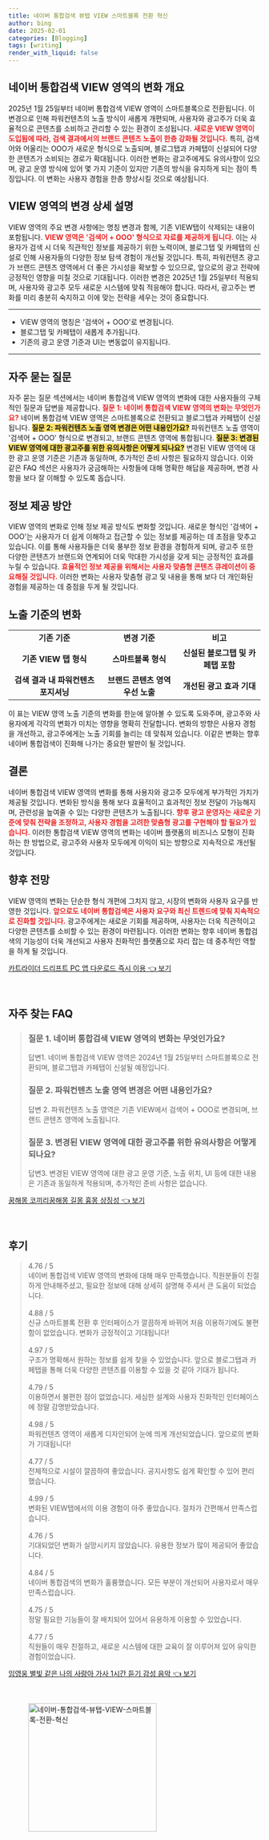 ```yaml
---
title: 네이버 통합검색 뷰탭 VIEW 스마트블록 전환 혁신
author: bing
date: 2025-02-01
categories: [Blogging]
tags: [writing]
render_with_liquid: false
---
```



<h2 id='VIEW_변화_개요'>네이버 통합검색 VIEW 영역의 변화 개요</h2>

<p>2025년 1월 25일부터 네이버 통합검색 VIEW 영역이 스마트블록으로 전환됩니다. 이 변경으로 인해 파워컨텐츠의 노출 방식이 새롭게 개편되며, 사용자와 광고주가 더욱 효율적으로 콘텐츠를 소비하고 관리할 수 있는 환경이 조성됩니다. <b><span style="color: #ee2323;">새로운 VIEW 영역이 도입됨에 따라, 검색 결과에서의 브랜드 콘텐츠 노출이 한층 강화될 것입니다.</span></b> 특히, 검색어와 어울리는 OOO가 새로운 형식으로 노출되며, 블로그탭과 카페탭이 신설되어 다양한 콘텐츠가 소비되는 경로가 확대됩니다. 이러한 변화는 광고주에게도 유의사항이 있으며, 광고 운영 방식에 있어 몇 가지 기준이 있지만 기존의 방식을 유지하게 되는 점이 특징입니다. 이 변화는 사용자 경험을 한층 향상시킬 것으로 예상됩니다.</p>

<h2 id='변경_상세_설명'>VIEW 영역의 변경 상세 설명</h2>

<p>VIEW 영역의 주요 변경 사항에는 명칭 변경과 함께, 기존 VIEW탭이 삭제되는 내용이 포함됩니다. <b><span style="color: #ee2323;">VIEW 영역은 '검색어 + OOO' 형식으로 자료를 제공하게 됩니다.</span></b> 이는 사용자가 검색 시 더욱 직관적인 정보를 제공하기 위한 노력이며, 블로그탭 및 카페탭의 신설로 인해 사용자들의 다양한 정보 탐색 경험이 개선될 것입니다. 특히, 파워컨텐츠 광고가 브랜드 콘텐츠 영역에서 더 좋은 가시성을 확보할 수 있으므로, 앞으로의 광고 전략에 긍정적인 영향을 미칠 것으로 기대됩니다. 이러한 변경은 2025년 1월 25일부터 적용되며, 사용자와 광고주 모두 새로운 시스템에 맞춰 적응해야 합니다. 따라서, 광고주는 변화를 미리 충분히 숙지하고 이에 맞는 전략을 세우는 것이 중요합니다.</p>

<hr />

<ul>
    <li>VIEW 영역의 명칭은 '검색어 + OOO'로 변경됩니다.</li>
    <li>블로그탭 및 카페탭이 새롭게 추가됩니다.</li>
    <li>기존의 광고 운영 기준과 UI는 변동없이 유지됩니다.</li>
</ul>

<hr />

<h2 id='자주_묻는_질문'>자주 묻는 질문</h2>

<p>자주 묻는 질문 섹션에서는 네이버 통합검색 VIEW 영역의 변화에 대한 사용자들의 구체적인 질문과 답변을 제공합니다. <b><span style="color: #ee2323;">질문 1: 네이버 통합검색 VIEW 영역의 변화는 무엇인가요?</span></b> 네이버 통합검색 VIEW 영역은 스마트블록으로 전환되고 블로그탭과 카페탭이 신설됩니다. <b><span style="background-color: #ffe066;">질문 2: 파워컨텐츠 노출 영역 변경은 어떤 내용인가요?</span></b> 파워컨텐츠 노출 영역이 '검색어 + OOO' 형식으로 변경되고, 브랜드 콘텐츠 영역에 통합됩니다. <b><span style="background-color: #ffe066;">질문 3: 변경된 VIEW 영역에 대한 광고주를 위한 유의사항은 어떻게 되나요?</span></b> 변경된 VIEW 영역에 대한 광고 운영 기준은 기존과 동일하며, 추가적인 준비 사항은 필요하지 않습니다. 이와 같은 FAQ 섹션은 사용자가 궁금해하는 사항들에 대해 명확한 해답을 제공하며, 변경 사항을 보다 잘 이해할 수 있도록 돕습니다.</p>

<h2 id='정보_제공_방안'>정보 제공 방안</h2>

<p>VIEW 영역의 변화로 인해 정보 제공 방식도 변화할 것입니다. 새로운 형식인 '검색어 + OOO'는 사용자가 더 쉽게 이해하고 접근할 수 있는 정보를 제공하는 데 초점을 맞추고 있습니다. 이를 통해 사용자들은 더욱 풍부한 정보 환경을 경험하게 되며, 광고주 또한 다양한 콘텐츠가 브랜드와 연계되어 더욱 막대한 가시성을 갖게 되는 긍정적인 효과를 누릴 수 있습니다. <b><span style="color: #ee2323;">효율적인 정보 제공을 위해서는 사용자 맞춤형 콘텐츠 큐레이션이 중요해질 것입니다.</span></b> 이러한 변화는 사용자 맞춤형 광고 및 내용을 통해 보다 더 개인화된 경험을 제공하는 데 중점을 두게 될 것입니다.</p>

<h2 id='노출_기준'>노출 기준의 변화</h2>

<table>
    <tr>
        <td style="text-align: center; height: 17px;"><b>기존 기준</b></td>
        <td style="text-align: center; height: 17px;"><b>변경 기준</b></td>
        <td style="text-align: center; height: 17px;"><b>비고</b></td>
    </tr>
    <tr>
        <td style="text-align: center; height: 17px;"><b>기존 VIEW 탭 형식</b></td>
        <td style="text-align: center; height: 17px;"><b>스마트블록 형식</b></td>
        <td style="text-align: center; height: 17px;"><b>신설된 블로그탭 및 카페탭 포함</b></td>
    </tr>
    <tr>
        <td style="text-align: center; height: 17px;"><b>검색 결과 내 파워컨텐츠 포지셔닝</b></td>
        <td style="text-align: center; height: 17px;"><b>브랜드 콘텐츠 영역 우선 노출</b></td>
        <td style="text-align: center; height: 17px;"><b>개선된 광고 효과 기대</b></td>
    </tr>
</table>

<p>이 표는 VIEW 영역 노출 기준의 변화를 한눈에 알아볼 수 있도록 도와주며, 광고주와 사용자에게 각각의 변화가 미치는 영향을 명확히 전달합니다. 변화의 방향은 사용자 경험을 개선하고, 광고주에게는 노출 기회를 늘리는 데 맞춰져 있습니다. 이같은 변화는 향후 네이버 통합검색이 진화해 나가는 중요한 발판이 될 것입니다.</p>

<h2 id='결론'>결론</h2>

<p>네이버 통합검색 VIEW 영역의 변화를 통해 사용자와 광고주 모두에게 부가적인 가치가 제공될 것입니다. 변화된 방식을 통해 보다 효율적이고 효과적인 정보 전달이 가능해지며, 관련성을 높여줄 수 있는 다양한 콘텐츠가 노출됩니다. <b><span style="color: #ee2323;">향후 광고 운영자는 새로운 기준에 맞춰 전략을 조정하고, 사용자 경험을 고려한 맞춤형 광고를 구현해야 할 필요가 있습니다.</span></b> 이러한 통합검색 VIEW 영역의 변화는 네이버 플랫폼의 비즈니스 모형이 진화하는 한 방법으로, 광고주와 사용자 모두에게 이익이 되는 방향으로 지속적으로 개선될 것입니다.</p>

<h2 id='향후_전망'>향후 전망</h2>

<p>VIEW 영역의 변화는 단순한 형식 개편에 그치지 않고, 시장의 변화와 사용자 요구를 반영한 것입니다. <b><span style="color: #ee2323;">앞으로도 네이버 통합검색은 사용자 요구와 최신 트렌드에 맞춰 지속적으로 진화할 것입니다.</span></b> 광고주에게는 새로운 기회를 제공하며, 사용자는 더욱 직관적이고 다양한 콘텐츠를 소비할 수 있는 환경이 마련됩니다. 이러한 변화는 향후 네이버 통합검색의 기능성이 더욱 개선되고 사용자 친화적인 플랫폼으로 자리 잡는 데 중추적인 역할을 하게 될 것입니다.</p>


<p><a class="click-button" title="카트라이더 드리프트 PC 앱 다운로드 즉시 이용" href="https://blackassets.github.io/posts/%EC%B9%B4%ED%8A%B8%EB%9D%BC%EC%9D%B4%EB%8D%94-%EB%93%9C%EB%A6%AC%ED%94%84%ED%8A%B8-PC-%EC%95%B1-%EB%8B%A4%EC%9A%B4%EB%A1%9C%EB%93%9C-%EC%A6%89%EC%8B%9C-%EC%9D%B4%EC%9A%A9/" rel="dofollow">카트라이더 드리프트 PC 앱 다운로드 즉시 이용 👈 보기</a></p><br>
<h2 id='자주_찾는_FAQ'>자주 찾는 FAQ</h2>
<div itemscope="" itemtype="https://schema.org/FAQPage"> 
<blockquote> 
<div itemscope="" itemprop="mainEntity" itemtype="https://schema.org/Question"> 
<h3 itemprop="name">질문 1. 네이버 통합검색 VIEW 영역의 변화는 무엇인가요?</h3> 
<div itemscope="" itemprop="acceptedAnswer" itemtype="https://schema.org/Answer"> 
<span itemprop="text"> 
<p>답변1. 네이버 통합검색 VIEW 영역은 2024년 1월 25일부터 스마트블록으로 전환되며, 블로그탭과 카페탭이 신설될 예정입니다.</p> 
</span> 
</div> 
</div> 
<div itemscope="" itemprop="mainEntity" itemtype="https://schema.org/Question"> 
<h3 itemprop="name">질문 2. 파워컨텐츠 노출 영역 변경은 어떤 내용인가요?</h3> 
<div itemscope="" itemprop="acceptedAnswer" itemtype="https://schema.org/Answer"> 
<span itemprop="text"> 
<p>답변 2. 파워컨텐츠 노출 영역은 기존 VIEW에서 검색어 + OOO로 변경되며, 브랜드 콘텐츠 영역에 노출됩니다.</p> 
</span> 
</div> 
</div> 
<div itemscope="" itemprop="mainEntity" itemtype="https://schema.org/Question"> 
<h3 itemprop="name">질문 3. 변경된 VIEW 영역에 대한 광고주를 위한 유의사항은 어떻게 되나요?</h3> 
<div itemscope="" itemprop="acceptedAnswer" itemtype="https://schema.org/Answer"> 
<span itemprop="text"> 
<p>답변3. 변경된 VIEW 영역에 대한 광고 운영 기준, 노출 위치, UI 등에 대한 내용은 기존과 동일하게 적용되며, 추가적인 준비 사항은 없습니다.</p> 
</span> 
</div> 
</div> 
</blockquote> 
</div>
<p><a class="click-button" title="꿈해몽 코끼리꿈해몽 길몽 흉몽 상징성" href="https://blackassets.github.io/posts/%EA%BF%88%ED%95%B4%EB%AA%BD-%EC%BD%94%EB%81%BC%EB%A6%AC%EA%BF%88%ED%95%B4%EB%AA%BD-%EA%B8%B8%EB%AA%BD-%ED%9D%89%EB%AA%BD-%EC%83%81%EC%A7%95%EC%84%B1/" rel="dofollow">꿈해몽 코끼리꿈해몽 길몽 흉몽 상징성 👈 보기</a></p><br>
<h2 id='후기'>후기</h2>
<div itemscope itemtype="https://schema.org/Product">
  <blockquote>
  <div itemprop="review" itemscope itemtype="https://schema.org/Review">
      <div itemprop="reviewRating" itemscope itemtype="https://schema.org/Rating"> <span itemprop="ratingValue">4.76</span> / <span itemprop="bestRating">5</span> </div>
      <span itemprop="reviewBody">네이버 통합검색 VIEW 영역의 변화에 대해 매우 만족했습니다. 직원분들이 친절하게 안내해주셨고, 필요한 정보에 대해 상세히 설명해 주셔서 큰 도움이 되었습니다.</span>
  </div>
  <br>
  <div itemprop="review" itemscope itemtype="https://schema.org/Review">
      <div itemprop="reviewRating" itemscope itemtype="https://schema.org/Rating"> <span itemprop="ratingValue">4.88</span> / <span itemprop="bestRating">5</span> </div>
      <span itemprop="reviewBody">신규 스마트블록 전환 후 인터페이스가 깔끔하게 바뀌어 처음 이용하기에도 불편함이 없었습니다. 변화가 긍정적이고 기대됩니다!</span>
  </div>
  <br>
  <div itemprop="review" itemscope itemtype="https://schema.org/Review">
      <div itemprop="reviewRating" itemscope itemtype="https://schema.org/Rating"> <span itemprop="ratingValue">4.97</span> / <span itemprop="bestRating">5</span> </div>
      <span itemprop="reviewBody">구조가 명확해서 원하는 정보를 쉽게 찾을 수 있었습니다. 앞으로 블로그탭과 카페탭을 통해 더욱 다양한 콘텐츠를 이용할 수 있을 것 같아 기대가 됩니다.</span>
  </div>
  <br>
  <div itemprop="review" itemscope itemtype="https://schema.org/Review">
      <div itemprop="reviewRating" itemscope itemtype="https://schema.org/Rating"> <span itemprop="ratingValue">4.79</span> / <span itemprop="bestRating">5</span> </div>
      <span itemprop="reviewBody">이용하면서 불편한 점이 없었습니다. 세심한 설계와 사용자 친화적인 인터페이스에 정말 감명받았습니다.</span>
  </div>
  <br>
  <div itemprop="review" itemscope itemtype="https://schema.org/Review">
      <div itemprop="reviewRating" itemscope itemtype="https://schema.org/Rating"> <span itemprop="ratingValue">4.98</span> / <span itemprop="bestRating">5</span> </div>
      <span itemprop="reviewBody">파워컨텐츠 영역이 새롭게 디자인되어 눈에 띄게 개선되었습니다. 앞으로의 변화가 기대됩니다!</span>
  </div>
  <br>
  <div itemprop="review" itemscope itemtype="https://schema.org/Review">
      <div itemprop="reviewRating" itemscope itemtype="https://schema.org/Rating"> <span itemprop="ratingValue">4.77</span> / <span itemprop="bestRating">5</span> </div>
      <span itemprop="reviewBody">전체적으로 시설이 깔끔하여 좋았습니다. 공지사항도 쉽게 확인할 수 있어 편리했습니다.</span>
  </div>
  <br>
  <div itemprop="review" itemscope itemtype="https://schema.org/Review">
      <div itemprop="reviewRating" itemscope itemtype="https://schema.org/Rating"> <span itemprop="ratingValue">4.99</span> / <span itemprop="bestRating">5</span> </div>
      <span itemprop="reviewBody">변화된 VIEW탭에서의 이용 경험이 아주 좋았습니다. 절차가 간편해서 만족스럽습니다.</span>
  </div>
  <br>
  <div itemprop="review" itemscope itemtype="https://schema.org/Review">
      <div itemprop="reviewRating" itemscope itemtype="https://schema.org/Rating"> <span itemprop="ratingValue">4.76</span> / <span itemprop="bestRating">5</span> </div>
      <span itemprop="reviewBody">기대되었던 변화가 실망시키지 않았습니다. 유용한 정보가 많이 제공되어 좋았습니다.</span>
  </div>
  <br>
  <div itemprop="review" itemscope itemtype="https://schema.org/Review">
      <div itemprop="reviewRating" itemscope itemtype="https://schema.org/Rating"> <span itemprop="ratingValue">4.84</span> / <span itemprop="bestRating">5</span> </div>
      <span itemprop="reviewBody">네이버 통합검색의 변화가 훌륭했습니다. 모든 부분이 개선되어 사용자로서 매우 만족스럽습니다.</span>
  </div>
  <br>
  <div itemprop="review" itemscope itemtype="https://schema.org/Review">
      <div itemprop="reviewRating" itemscope itemtype="https://schema.org/Rating"> <span itemprop="ratingValue">4.75</span> / <span itemprop="bestRating">5</span> </div>
      <span itemprop="reviewBody">정말 필요한 기능들이 잘 배치되어 있어서 유용하게 이용할 수 있었습니다.</span>
  </div>
  <br>
  <div itemprop="review" itemscope itemtype="https://schema.org/Review">
      <div itemprop="reviewRating" itemscope itemtype="https://schema.org/Rating"> <span itemprop="ratingValue">4.77</span> / <span itemprop="bestRating">5</span> </div>
      <span itemprop="reviewBody">직원들이 매우 친절하고, 새로운 시스템에 대한 교육이 잘 이루어져 있어 유익한 경험이었습니다.</span>
  </div>
  </blockquote>
</div>
<p><a class="click-button" title="임영웅 별빛 같은 나의 사랑아 가사 1시간 듣기 감성 음악" href="https://blackassets.github.io/posts/%EC%9E%84%EC%98%81%EC%9B%85-%EB%B3%84%EB%B9%9B-%EA%B0%99%EC%9D%80-%EB%82%98%EC%9D%98-%EC%82%AC%EB%9E%91%EC%95%84-%EA%B0%80%EC%82%AC-1%EC%8B%9C%EA%B0%84-%EB%93%A3%EA%B8%B0-%EA%B0%90%EC%84%B1-%EC%9D%8C%EC%95%85/" rel="dofollow">임영웅 별빛 같은 나의 사랑아 가사 1시간 듣기 감성 음악 👈 보기</a></p><br>
<figure class="image"><img src="https://blackassets.github.io/assets/img/thumbnail/네이버-통합검색-뷰탭-VIEW-스마트블록-전환-혁신.webp" alt="네이버-통합검색-뷰탭-VIEW-스마트블록-전환-혁신" width="256" height="256"></figure>